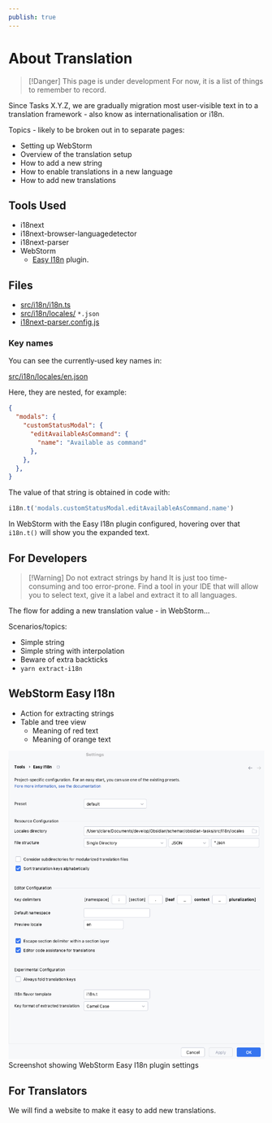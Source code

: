 ```yaml
---
publish: true
---
```


# About Translation

> [!Danger] This page is under development
> For now, it is a list of things to remember to record.

Since Tasks X.Y.Z, we are gradually migration most user-visible text in to a translation framework - also know as internationalisation or i18n.

Topics - likely to be broken out in to separate pages:

- Setting up WebStorm
- Overview of the translation setup
- How to add a new string
- How to enable translations in a new language
- How to add new translations

## Tools Used

- i18next
- i18next-browser-languagedetector
- i18next-parser
- WebStorm
  - [Easy I18n](https://plugins.jetbrains.com/plugin/16316-easy-i18n) plugin.

## Files

- [src/i18n/i18n.ts](https://github.com/obsidian-tasks-group/obsidian-tasks/blob/main/src/i18n/i18n.ts)
- [src/i18n/locales/](https://github.com/obsidian-tasks-group/obsidian-tasks/tree/main/src/i18n/locales) `*.json`
- [i18next-parser.config.js](https://github.com/obsidian-tasks-group/obsidian-tasks/blob/main/i18next-parser.config.js)

### Key names

You can see the currently-used key names in:

[src/i18n/locales/en.json](https://github.com/obsidian-tasks-group/obsidian-tasks/blob/main/src/i18n/locales/en.json)

Here, they are nested, for example:

```json
{
  "modals": {
    "customStatusModal": {
      "editAvailableAsCommand": {
        "name": "Available as command"
      },
    },
  },
}
```

The value of that string is obtained in code with:

```ts
i18n.t('modals.customStatusModal.editAvailableAsCommand.name')
```

In WebStorm with the Easy I18n plugin configured, hovering over that `i18n.t()` will show you the expanded text.

## For Developers

> [!Warning] Do not extract strings by hand
> It is just too time-consuming and too error-prone.
> Find a tool in your IDE that will allow you to select text, give it a label and extract it to all languages.

The flow for adding a new translation value - in WebStorm...

Scenarios/topics:

- Simple string
- Simple string with interpolation
- Beware of extra backticks
- `yarn extract-i18n`

## WebStorm Easy I18n

- Action for extracting strings
- Table and tree view
  - Meaning of red text
  - Meaning of orange text

![Screenshot showing WebStorm Easy I18n plugin settings](WebStorm%20Easy%20I18n%20plugin%20settings.png)
<span class="caption">Screenshot showing WebStorm Easy I18n plugin settings</span>

## For Translators

We will find a website to make it easy to add new translations.
